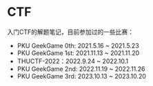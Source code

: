 # CTF
入门CTF的解题笔记，目前参加过的一些比赛：

- PKU GeekGame 0th: 2021.5.16 ~ 2021.5.23
- PKU GeekGame 1st: 2021.11.13 ~ 2021.11.20
- THUCTF-2022：2022.9.24 ~ 2022.10.1
- PKU GeekGame 2nd: 2022.11.19 ~ 2022.11.26
- PKU GeekGame 3rd: 2023.10.13 ~ 2023.10.20
